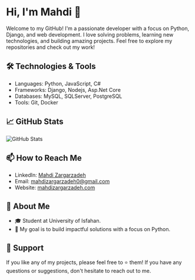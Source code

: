 # Hi, I'm Mahdi 👋

Welcome to my GitHub! I'm a passionate developer with a focus on Python, Django, and web development. I love solving problems, learning new technologies, and building amazing projects. Feel free to explore my repositories and check out my work!

## 🛠️ Technologies & Tools

- Languages: Python, JavaScript, C#
- Frameworks: Django, Nodejs, Asp.Net Core
- Databases: MySQL, SQLServer, PostgreSQL 
- Tools: Git, Docker

## 📈 GitHub Stats

![GitHub Stats](https://github-readme-stats.vercel.app/api?username=mohammad-mghn&show_icons=true&hide_title=true&count_private=true&hide=prs&theme=radical)

## 📫 How to Reach Me

- LinkedIn: [Mahdi Zargarzadeh](https://www.linkedin.com/in/mahdi-zargarzadeh-5a5281331/)
- Email: [mahdizargarzadeh0@gmail.com](mailto:mahdizargarzadeh0@gmail.com)
- Website: [mahdizargarzadeh.com](mahdizargarzadeh.com)

## 📢 About Me

- 🎓 Student at University of Isfahan.
- 🎯 My goal is to build impactful solutions with a focus on Python.

## 🙌 Support

If you like any of my projects, please feel free to ⭐️ them! If you have any questions or suggestions, don't hesitate to reach out to me.
